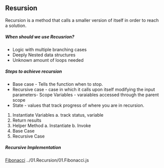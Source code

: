 ## Resursion

Recursion is a method that calls a smaller version of itself in order to reach a solution.

##### When should we use Recusrion?
- Logic with multiple branching cases
- Deeply Nested data structures
- Unknown amount of loops needed


##### Steps to achieve recursion
 - Base case - Tells the function when to stop.
 - Recursive case - case in which it calls upon itself modifying the input parameters- Scope Variables - varaiables accessed through the parent scope
 - State - values that track progress of where you are in recursion.

1. Instantiate Variables
  a. track status, variable
2. Return results
3. Helper Method
  a. Instantiate
  b. Invoke
4. Base Case
5. Recursive Case

##### Recursive Implementation
[Fibonacci](1)
../01.Recursion/01.Fibonacci.js




